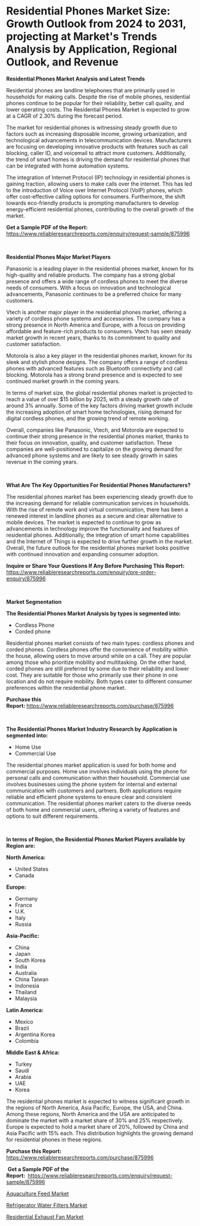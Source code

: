 <p><h1>Residential Phones Market Size: Growth Outlook from 2024 to 2031, projecting at Market's Trends Analysis by Application, Regional Outlook, and Revenue</h1></p><p><strong>Residential Phones Market Analysis and Latest Trends</strong></p>
<p><p>Residential phones are landline telephones that are primarily used in households for making calls. Despite the rise of mobile phones, residential phones continue to be popular for their reliability, better call quality, and lower operating costs. The Residential Phones Market is expected to grow at a CAGR of 2.30% during the forecast period.</p><p>The market for residential phones is witnessing steady growth due to factors such as increasing disposable income, growing urbanization, and technological advancements in telecommunication devices. Manufacturers are focusing on developing innovative products with features such as call blocking, caller ID, and voicemail to attract more customers. Additionally, the trend of smart homes is driving the demand for residential phones that can be integrated with home automation systems.</p><p>The integration of Internet Protocol (IP) technology in residential phones is gaining traction, allowing users to make calls over the internet. This has led to the introduction of Voice over Internet Protocol (VoIP) phones, which offer cost-effective calling options for consumers. Furthermore, the shift towards eco-friendly products is prompting manufacturers to develop energy-efficient residential phones, contributing to the overall growth of the market.</p></p>
<p><strong>Get a Sample PDF of the Report:&nbsp;</strong> <a href="https://www.reliableresearchreports.com/enquiry/request-sample/875996">https://www.reliableresearchreports.com/enquiry/request-sample/875996</a></p>
<p>&nbsp;</p>
<p><strong>Residential Phones Major Market Players</strong></p>
<p><p>Panasonic is a leading player in the residential phones market, known for its high-quality and reliable products. The company has a strong global presence and offers a wide range of cordless phones to meet the diverse needs of consumers. With a focus on innovation and technological advancements, Panasonic continues to be a preferred choice for many customers.</p><p>Vtech is another major player in the residential phones market, offering a variety of cordless phone systems and accessories. The company has a strong presence in North America and Europe, with a focus on providing affordable and feature-rich products to consumers. Vtech has seen steady market growth in recent years, thanks to its commitment to quality and customer satisfaction.</p><p>Motorola is also a key player in the residential phones market, known for its sleek and stylish phone designs. The company offers a range of cordless phones with advanced features such as Bluetooth connectivity and call blocking. Motorola has a strong brand presence and is expected to see continued market growth in the coming years.</p><p>In terms of market size, the global residential phones market is projected to reach a value of over $15 billion by 2025, with a steady growth rate of around 3% annually. Some of the key factors driving market growth include the increasing adoption of smart home technologies, rising demand for digital cordless phones, and the growing trend of remote working.</p><p>Overall, companies like Panasonic, Vtech, and Motorola are expected to continue their strong presence in the residential phones market, thanks to their focus on innovation, quality, and customer satisfaction. These companies are well-positioned to capitalize on the growing demand for advanced phone systems and are likely to see steady growth in sales revenue in the coming years.</p></p>
<p>&nbsp;</p>
<p><strong>What Are The Key Opportunities For Residential Phones Manufacturers?</strong></p>
<p><p>The residential phones market has been experiencing steady growth due to the increasing demand for reliable communication services in households. With the rise of remote work and virtual communication, there has been a renewed interest in landline phones as a secure and clear alternative to mobile devices. The market is expected to continue to grow as advancements in technology improve the functionality and features of residential phones. Additionally, the integration of smart home capabilities and the Internet of Things is expected to drive further growth in the market. Overall, the future outlook for the residential phones market looks positive with continued innovation and expanding consumer adoption.</p></p>
<p><strong>Inquire or Share Your Questions If Any Before Purchasing This Report:</strong> <a href="https://www.reliableresearchreports.com/enquiry/pre-order-enquiry/875996">https://www.reliableresearchreports.com/enquiry/pre-order-enquiry/875996</a></p>
<p>&nbsp;</p>
<p><strong>Market Segmentation</strong></p>
<p><strong>The Residential Phones Market Analysis by types is segmented into:</strong></p>
<p><ul><li>Cordless Phone</li><li>Corded phone</li></ul></p>
<p><p>Residential phones market consists of two main types: cordless phones and corded phones. Cordless phones offer the convenience of mobility within the house, allowing users to move around while on a call. They are popular among those who prioritize mobility and multitasking. On the other hand, corded phones are still preferred by some due to their reliability and lower cost. They are suitable for those who primarily use their phone in one location and do not require mobility. Both types cater to different consumer preferences within the residential phone market.</p></p>
<p><strong>Purchase this Report:&nbsp;</strong><a href="https://www.reliableresearchreports.com/purchase/875996">https://www.reliableresearchreports.com/purchase/875996</a></p>
<p>&nbsp;</p>
<p><strong>The Residential Phones Market Industry Research by Application is segmented into:</strong></p>
<p><ul><li>Home Use</li><li>Commercial Use</li></ul></p>
<p><p>The residential phones market application is used for both home and commercial purposes. Home use involves individuals using the phone for personal calls and communication within their household. Commercial use involves businesses using the phone system for internal and external communication with customers and partners. Both applications require reliable and efficient phone systems to ensure clear and consistent communication. The residential phones market caters to the diverse needs of both home and commercial users, offering a variety of features and options to suit different requirements.</p></p>
<p>&nbsp;</p>
<p><strong>In terms of Region, the Residential Phones Market Players available by Region are:</strong></p>
<p>
    <p> <strong> North America: </strong>
        <ul>
            <li>United States</li>
            <li>Canada</li>
        </ul>
        </p> 
    <p> <strong> Europe: </strong>
        <ul>
            <li>Germany</li>
            <li>France</li>
            <li>U.K.</li>
            <li>Italy</li>
            <li>Russia</li>
        </ul>
        </p> 
    <p> <strong> Asia-Pacific: </strong>
        <ul>
            <li>China</li>
            <li>Japan</li>
            <li>South Korea</li>
            <li>India</li>
            <li>Australia</li>
            <li>China Taiwan</li>
            <li>Indonesia</li>
            <li>Thailand</li>
            <li>Malaysia</li>
        </ul>
        </p> 
    <p> <strong> Latin America: </strong>
        <ul>
            <li>Mexico</li>
            <li>Brazil</li>
            <li>Argentina Korea</li>
            <li>Colombia</li>
        </ul>
        </p> 
    <p> <strong> Middle East & Africa: </strong>
        <ul>
            <li>Turkey</li>
            <li>Saudi</li>
            <li>Arabia</li>
            <li>UAE</li>
            <li>Korea</li>
        </ul>
    </p>
    </p>
<p><p>The residential phones market is expected to witness significant growth in the regions of North America, Asia Pacific, Europe, the USA, and China. Among these regions, North America and the USA are anticipated to dominate the market with a market share of 30% and 25% respectively. Europe is expected to hold a market share of 20%, followed by China and Asia Pacific with 15% each. This distribution highlights the growing demand for residential phones in these regions.</p></p>
<p><strong>Purchase this Report: </strong><a href="https://www.reliableresearchreports.com/purchase/875996">https://www.reliableresearchreports.com/purchase/875996</a></p>
<p>&nbsp;<strong>Get a Sample PDF of the Report:&nbsp;&nbsp;</strong><a href="https://www.reliableresearchreports.com/enquiry/request-sample/875996">https://www.reliableresearchreports.com/enquiry/request-sample/875996</a></p>
<p><strong></strong></p>
<p><p><a href="https://noble-drawer-34c.notion.site/Aquaculture-Feed-Market-Size-Reflecting-a-Forecast-Till-2031-Market-By-Type-By-Application-and-By--b60d0a17eb744c86b8b30f8fa0520efb">Aquaculture Feed Market</a></p><p><a href="https://github.com/seekum/Market-Research-Report-List-1/blob/main/refrigerator-water-filters-market.md">Refrigerator Water Filters Market</a></p><p><a href="https://github.com/nancykennedykellievqfqt2/Market-Research-Report-List-1/blob/main/residential-exhaust-fan-market.md">Residential Exhaust Fan Market</a></p></p>